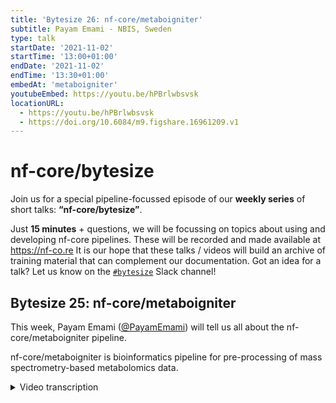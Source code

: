 ```yaml
---
title: 'Bytesize 26: nf-core/metaboigniter'
subtitle: Payam Emami - NBIS, Sweden
type: talk
startDate: '2021-11-02'
startTime: '13:00+01:00'
endDate: '2021-11-02'
endTime: '13:30+01:00'
embedAt: 'metaboigniter'
youtubeEmbed: https://youtu.be/hPBrlwbsvsk
locationURL:
  - https://youtu.be/hPBrlwbsvsk
  - https://doi.org/10.6084/m9.figshare.16961209.v1
---
```


# nf-core/bytesize

Join us for a special pipeline-focussed episode of our **weekly series** of short talks: **“nf-core/bytesize”**.

Just **15 minutes** + questions, we will be focussing on topics about using and developing nf-core pipelines.
These will be recorded and made available at <https://nf-co.re>
It is our hope that these talks / videos will build an archive of training material that can complement our documentation. Got an idea for a talk? Let us know on the [`#bytesize`](https://nfcore.slack.com/channels/bytesize) Slack channel!

## Bytesize 25: nf-core/metaboigniter

This week, Payam Emami ([@PayamEmami](https://github.com/PayamEmami/)) will tell us all about the nf-core/metaboigniter pipeline.

nf-core/metaboigniter is bioinformatics pipeline for pre-processing of mass spectrometry-based metabolomics data.

<details markdown="1"><summary>Video transcription</summary>
:::note
The content has been edited to make it reader-friendly
:::

[0:01](https://youtu.be/hPBrlwbsvsk&t=1)
(host) Okay, so let's go. Hi everyone, Maxime here. So, thanks for joining us today for the nf-core bytesize talk focused on pipelines. This week, it's Payam from the national bioinformatics infrastructure Sweden, who is going to present us metaboigniter. As usual, we are on Zoom and YouTube. If you have any questions, please ask them in the chat. Gisela and I will take care of them at the end. Over to you, Payam.

[0:45](https://youtu.be/hPBrlwbsvsk&t=45)
Thank you, Maxime, for the introduction. Let's get started with the presentation. We're going to talk about metabolomics, which we often define as the measurement of small molecules. These molecules are often between 50 to 1500 daltons, and within this range, you will find sugars, lipids, amino acids, hormones, and so forth. One of the important things about this metabolome or metabolomics is its closer link to the phenotype. As a result of that, it has been used in various different areas, various different industries, including healthcare, of course, agriculture, food industry, and so forth. In this context, we can define on-target metabolomics as a methodology to detect and measure as many metabolites as possible in a given sample. There are various different instruments for doing that, various different methodology. The one that we are targeting is called liquid chromatography mass spectrometry or, in short, LC-MS.

[2:03](https://youtu.be/hPBrlwbsvsk&t=123)
This is a toy protocol describing how it's been done. You are sorting some sort of sample, metabolic extraction, either by liquid-liquid interaction or by a precipitation of the proteins. The metabolites we run through a chromatography column, which is coupled to a mass spectrometer. They get ionized, they enter into the instrument, the mass-to-charge ratio will be measured, including their abundance, and then it will be passed through the data analysis or the pre-processing.

[2:38](https://youtu.be/hPBrlwbsvsk&t=158)
The different kind of signals that we get out of a mass spectrometer are called MS1 and MS2. MS1 data is normally used for the quantification, and that includes the retention time, that's the time that it takes for a metabolite to go through this column, and then it enters into mass spec. I'm going to show it on the x-axis over here. We have the mass-to-charge ratio, that's the measure that is done by the mass detector inside the instrument, and I'll show it on the y-axis. The measured signal is the relative abundance of the metabolites. I prefer to show it as the intensity of the color, and we often call it intensity or abundance. In different contexts, you might see this plots. These are essentially the same thing, it's called an intensity map or even heat map. If you zoom in, you can see the same pattern that I showed you in the previous plot. This one is essentially the distribution of ions, either people plot it over time or over the mass range. But we are going to stick with this simple representation, and one important point I want to make here is that when we measure molecules, it comes in different signals, not single signal, into mass spec.

[4:03](https://youtu.be/hPBrlwbsvsk&t=243)
One signal that we get is called the elution profile of the molecule. As I said, for a single mass, for a single molecule, this is the time it takes for a molecule to pass through the column. If you have a good, high-resolution instrument, we might be able also to find the isotopes of a single molecule. These are essentially the isotopes naturally happening in the nature, and often we see it with the one dot mass shift between the monoisotopic peak of the metabolite down here. Another pattern that we see is called adducts, and depending on the matrix and what kind of laboratory procedure has been done, we might get different elements, make it bound with our molecules, and they often cause some mass shift. We also see the same, this kind of pattern, which is important that these are still the same molecule. It's just the way that we have been preparing the samples, they affect the mass of the molecule.

[5:14](https://youtu.be/hPBrlwbsvsk&t=314)
What I often say is that the mass spectrometry pre-processing is a world of clustering. We do a lot of clustering in order to cluster the similar ions, the ions that we think that are coming from the same molecule together. This case, each box clusters the elution profile of one metabolite, including its isotope pattern. You can also do the cross box clustering, and that's for the adduct detection. Each of these lines, each of these guys along the time, they're called mass traces, and when we draw a box around it, then we cluster the mass traces of different isotopes of the molecules, they are normally called the feature, so feature detection. This process is normally done per sample.

[6:01](https://youtu.be/hPBrlwbsvsk&t=361)
Each individual sample is being processed here, but what we often have is multiple samples. What we need to do is that we need to do another round of clustering in order for us to say that this metabolite is this metabolite in this sample too, right? So we want to link them across different samples. It comes with the problem of the chromatography shift. Time shift can be different between different metabolites across different samples, and we can also have the mass deviation. What's happening is that some alignment has been done between different samples, map them to the same scale, and then we can do the clustering to find the corresponding metabolite. If we fail to do this kind of clustering, like this example, then we end up having missing values. This is essentially a quick introduction on how these kind of quantifications perform, and at the end of this stage, we can essentially extract the MZ of the metabolite, the retention of the molecules. We still don't know if they're all metabolites or not, but what we have to do is that we have to identify them, I mean, one naive approach can be to take this MZ of the metabolite, take it to any of the databases, and then search it with some deviation boundary, and this turned out to be a very low accuracy. I mean, in this case, I just took one MZ and the search is like 166. One point I want to make is that this kind of identification is to a large extent a problem of ranking. The way that we rank the metabolite, as the true metabolite gets higher rank, it's the better, right? What we want to do is that we want to incorporate as much orthogonal information as possible in order to improve this ranking, so our true metabolite come to the top of the list.

[7:55](https://youtu.be/hPBrlwbsvsk&t=475)
One type of this orthogonal data that we use is called the MS2 data, or fragmentation, or tandem spectra. In this case, the mass spectrometer, depending on the setup, will select a few ions and then break them apart. The molecule will break apart into different pieces, and then these pieces will get measured again by mass spec. What we're hoping is, that we can do the same thing in the databases that are available out there, and then try to figure out whether what we have done in silico match what we have done in the real experiment. There are different methods for doing that. The databases searches the novel reconstruction and the hybrid approach, but I guess the most common one is the hybrid approach, where we wrap the dataset into a sound form, in this case a tree, and then try to score the trees together in some model and then try to infer the metabolite without going too much into the detail.

[9:02](https://youtu.be/hPBrlwbsvsk&t=542)
Our workflow, metaboigniter, tries to automate the steps that I was talking about. What we provide is obviously the quantification, and we provide the parameter tuning, we provide two different quantification packages that the user can choose and combine, three plus one identification engines that I will go through. We provide QC and noise removal and the whole thing can be done on pos and neg, both combined or in solo. For the quantification part, we start getting the raw data or the MZML files converted from the user. We do an optional centroiding, or peak picking. We have an optional parameter tuning, automatically tuning the rest of the parameters over here and the parameters from here will be propagated throughout the workflow. This option can be done on a single sample or on a collection of samples, for example, if you have QC samples, or on the whole cohort. That will be followed by the feature detection or masters detection, either by XCMS or OpenMS, and then retention time correction and grouping.

[10:17](https://youtu.be/hPBrlwbsvsk&t=617)
The result of this will pass through a noise removal step and that includes the blank filtering that filters out the signal, which is presented the blank with the same magnitude as the sample. We have the QC filtering that filters out the signal that is not stable over repeated samples. Then finally, the dilution filtering, which filters out the signal, which is not following a dilution theory, if you have done so in your experiment. That will be passed through our famous CAMERA, adduct detection and isotope detection, which different features will be linked together across the time, and the isotopes will be detected adducts. At this stage, if the user has selected not to do the MS2 part, the workflow will finish. We do some transformation and normalization, depending on the user choice, and then we provide tabular output.

[11:18](https://youtu.be/hPBrlwbsvsk&t=678)
However, if the user selected to do the identification, we keep the result of feature detection from the quantification part, fetch it here and we read the MS2 data. We do an optional centroiding of MS2 data, and we do a mapping. This mapping is done in a way that we try to figure out the mass traces corresponding MS2 spectrum to the mass traces. Essentially we are mapping the MS2 data on top of the MS1 data in order for us to be able to say, hey, these fragment ions, they are originated from this specific feature. This will allow us to do some MS1 driven clustering, and then we do what we call a hyper-MS2 construction.

[12:16](https://youtu.be/hPBrlwbsvsk&t=736)
That hyper-MS2 construction will aggregate all the MS2 spectra that we think are coming from a single ion. Then various different pre-processing can be performed on this hyper-MS2, including clustering, smoothing, or centroiding. This can also be skipped, but we are hoping that by doing that, they reduce the number of searches required to do, and we also capture different aspects of the fragmentation. At this stage, we fetch the adduct information again from the quantification part of the workflow, and then we feed this information together with MS2 to our mass calculator, and that will estimate the neutral mass of the metabolite, which we will send to different search engines. The Metfrag/CSI-FINGERID and CFM-ID are supported, and they can be combined, or any solo can be run. That will be followed by the posterior probability estimation for bringing the scores on the same scale and the tabular output.

[13:24](https://youtu.be/hPBrlwbsvsk&t=804)
Another type of identification that we support, we call it the library identification or in-house library identification. This type of identification... imagine different labs might have different purified metabolites, and the idea is that we want to say whether this metabolite is present in our actual biological sample or not. What's happening is that we are willing to extract experimental elements. We know the theoretical mass of them and we want to extract the retention time based on the chromatography setup that we have. We want to find MS2s for this compound. What we do is that we separate what's happening in the laboratory procedure. These metabolites will be split into different buffers, in a way that in each buffer we don't have metabolites with overlapping masses. The idea is that we can later go and find these metabolites and find the retention time and the mass and the MS2. It comes with the benefit of having, for example, the tailored or very fine-tuned fragmentation pattern. Or we can use the retention time for matching to the actual biological sample.

[14:31](https://youtu.be/hPBrlwbsvsk&t=871)
Our metaboigniter can also do both, characterization and searching of an internal library. What we do here - I'm talking about only the library samples, not the quantification sample - we get the library file, we do an optional centroid and feature detection, exactly like we did for the real biological samples. The same thing for the MS2 data, we have an optional.. A mapping step that's not optional. At this stage, we get a list of theoretical masses from the user and the list of samples of which the user knows what metabolites are in there, and we try to estimate the retention boundary of each of the metabolites, each of the samples, and then map it to the information that the user has. That is follows with the previously mentioned hyperspectral, and at this stage we fish out the result of the quantification and the identification. We have an internal search engine that tries to match the retention time plus the MS2 data and the MS1 data and try to find whether these metabolites are present in the sample or not. That will be followed by the posterior probability estimation and the actual output. That's essentially pretty much what the metaboigniter does under the hood.

[15:54](https://youtu.be/hPBrlwbsvsk&t=954)
Obviously, there's about 500 parameters that needs to be set, so I don't want to show the whole command, obviously. But we wanted to guide you how to use the nf-core interface for running the pipeline, and that gives you this nice json file that you can input and run. The inputs we are getting, the main inputs, they are the mzML file, obviously, and you need this path referring to the mz;L files in the positive mode, negative mode, or any of the ionization. The accepted phenotype file, that's essentially a CSV file or a table describing what kind of MS1 data you're inputting into the workflow, and that's pretty much in this. You have to put the name of the files and the class of the samples, you might have the biological samples and you have the blank samples, dilution series, QCs, and so forth. You can define various different things if you want to remove them, so if you want to rename the samples later in the output, you can mention it there. If you have technical replicas, we can do averaging of them at a later stage. You can put any covariates that you want us later to link it to our output.

[17:13](https://youtu.be/hPBrlwbsvsk&t=1033)
We provide three different outputs, and all of them are tabular. We have a peak matrix, that's essentially the abundance matrix. The variables are on the row and the samples are on the columns. This is the raw data but we can do a transformation also. The missing values are shown by the NA or non-assign. The metadata file, which is essentially what the user has been inputting into the workflow, but we just reformatted and reordered to match the peak matrix. The variable information is probably the most important output of the workflow, and that includes all the information that we have been extracting from each of the features in the data. That includes, for example, the monocytopic mass, the different IDs for the metabolites, the name of them, if we have been able to identify them, if they have been associated with any MS2, we also have MS2, and so forth. This is only a fraction of the things that I have been caught in here. So many, many different types of information it's providing.

[18:31](https://youtu.be/hPBrlwbsvsk&t=1111)
At this stage, we are not doing the downstream analysis, and we think that that should be done by the biostatisticians. However, the outputs that we are providing are fully compatible with almost all the tools that are in workflows for metabolomics that have been developed by the Workflow4metabolomics community. That includes very specific statistical tools, normal PCA, PLS, network analysis, clustering, and so forth. You should be able to use this output out of the box with minimum modification.

[19:12](https://youtu.be/hPBrlwbsvsk&t=1152)
Things on the table that we have been developing and, I assume, will be part of the workflow. Right now we are only supporting MSML, but the conversion from the raw format is part of it. We are supporting four search engines, and the idea is that we want to give you an aggregated result of the search engines. Right now we are giving you four results, but the idea is that we do a consensus ranking of this ID. We know that recently people came up with fantastic identification for post-processing for metabolomics identification, mainly for the CSI-FINGERID, and that's going to be part of this. We are supporting right now, I think, two different alignment and retention time correction and grouping methods, but we are going to add more into it. Metabolite class detection is already part of the workflow. The parameter is not exposed to the user, but it will be, and it will be part of the output, and we are in the process of migrating to DSL2. It should not affect the user experience that much, but from the developer part it's a big deal.

[20:19](https://youtu.be/hPBrlwbsvsk&t=1219)
I think with this I want to thank all the people. I don't name people, but a lot of great persons have been part of this workflow in the past, I think, seven years or something. I thank them all. This work was a spin-off from PhenoMeNal infrastructure, but they're supported by elixir and the National Bioinformatics Infrastructure, Sweden, and a big thank-you also to the nf-core community. These guys are absolutely amazing, just helped without any expectations. Thank you very much for listening.

[20:56](https://youtu.be/hPBrlwbsvsk&t=1256)
(host) Thanks, Payam, for such a great presentation, that was amazing. I'd like to thank the Chan Zuckerberg Initiative for giving us the opportunity to do this series, and now let's see if anyone has any questions. I don't see any questions in the chat at the moment. Let me just check if we have any on YouTube as well. I don't see any questions over there either. It must have been a super clear presentation. I wasn't very familiar with this field before, but I felt like I understood most of it. For me, it was pretty clear, at least.

(speaker) That's great. I mean, if there was any question, I know that the amount of information that is coming is probably a big deal. But if there was any question, we are always ready.

(host) Yes. Otherwise, people know that they can still ask you any question on either the metaboigniter Slack channel or on the bytesize channel. I think we're good.

</details>
